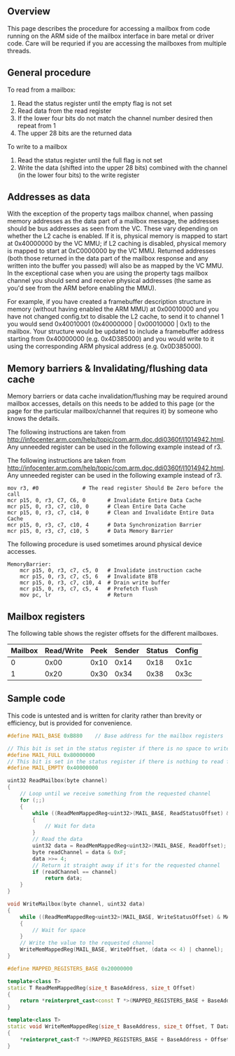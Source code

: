 ## Overview
This page describes the procedure for accessing a mailbox from code running on the ARM side of the mailbox interface in bare metal or driver code. Care will be requried if you are accessing the mailboxes from multiple threads.

## General procedure
To read from a mailbox:

1. Read the status register until the empty flag is not set
2. Read data from the read register
3. If the lower four bits do not match the channel number desired then repeat from 1
4. The upper 28 bits are the returned data

To write to a mailbox

1. Read the status register until the full flag is not set
2. Write the data (shifted into the upper 28 bits) combined with the channel (in the lower four bits) to the write register

## Addresses as data
With the exception of the property tags mailbox channel, when passing memory addresses as the data part of a mailbox message, the addresses should be bus addresses as seen from the VC.
These vary depending on whether the L2 cache is enabled. If it is, physical memory is mapped to start at 0x40000000 by the VC MMU; if L2 caching is disabled, physical memory is mapped to start at 0xC0000000 by the VC MMU.
Returned addresses (both those returned in the data part of the mailbox response and any written into the buffer you passed) will also be as mapped by the VC MMU. In the exceptional case when you are using the property tags mailbox channel you should send and receive physical addresses (the same as you'd see from the ARM before enabling the MMU).

For example, if you have created a framebuffer description structure in memory (without having enabled the ARM MMU) at 0x00010000 and you have not changed config.txt to disable the L2 cache, to send it to channel 1 you would send 0x40010001 (0x40000000 | 0x00010000 | 0x1) to the mailbox. 
Your structure would be updated to include a framebuffer address starting from 0x40000000 (e.g. 0x4D385000) and you would write to it using the corresponding ARM physical address (e.g. 0x0D385000).

## Memory barriers & Invalidating/flushing data cache
Memory barriers or data cache invalidation/flushing may be required around mailbox accesses, details on this needs to be added to this page (or the page for the particular mailbox/channel that requires it) by someone who knows the details.

The following instructions are taken from http://infocenter.arm.com/help/topic/com.arm.doc.ddi0360f/I1014942.html. Any unneeded register can be used in the following example instead of r3.

The following instructions are taken from http://infocenter.arm.com/help/topic/com.arm.doc.ddi0360f/I1014942.html. Any unneeded register can be used in the following example instead of r3.
````
mov r3, #0				# The read register Should Be Zero before the call
mcr p15, 0, r3, C7, C6, 0		# Invalidate Entire Data Cache
mcr p15, 0, r3, c7, c10, 0		# Clean Entire Data Cache
mcr p15, 0, r3, c7, c14, 0		# Clean and Invalidate Entire Data Cache
mcr p15, 0, r3, c7, c10, 4		# Data Synchronization Barrier
mcr p15, 0, r3, c7, c10, 5		# Data Memory Barrier
````
The following procedure is used sometimes around physical device accesses.
````
MemoryBarrier:
	mcr p15, 0, r3, c7, c5, 0	# Invalidate instruction cache
	mcr p15, 0, r3, c7, c5, 6	# Invalidate BTB
	mcr p15, 0, r3, c7, c10, 4	# Drain write buffer
	mcr p15, 0, r3, c7, c5, 4	# Prefetch flush
	mov pc, lr					# Return
````

## Mailbox registers

The following table shows the register offsets for the different mailboxes.

| Mailbox | Read/Write | Peek | Sender | Status | Config |
| ------- | ---------- | ---- | ------ | ------ | ------ |
| 0 | 0x00 | 0x10 | 0x14 | 0x18 | 0x1c |
| 1 | 0x20 | 0x30 | 0x34 | 0x38 | 0x3c |

## Sample code
This code is untested and is written for clarity rather than brevity or efficiency, but is provided for convenience.

```c++
#define MAIL_BASE 0xB880	// Base address for the mailbox registers

// This bit is set in the status register if there is no space to write into the mailbox
#define MAIL_FULL 0x80000000
// This bit is set in the status register if there is nothing to read from the mailbox
#define MAIL_EMPTY 0x40000000

uint32 ReadMailbox(byte channel)
{
	// Loop until we receive something from the requested channel
	for (;;)
	{
		while ((ReadMemMappedReg<uint32>(MAIL_BASE, ReadStatusOffset) & MAIL_EMPTY) != 0)
		{
			// Wait for data
		}
		// Read the data
		uint32 data = ReadMemMappedReg<uint32>(MAIL_BASE, ReadOffset);
		byte readChannel = data & 0xF;
		data >>= 4;
		// Return it straight away if it's for the requested channel
		if (readChannel == channel)
			return data;
	}
}

void WriteMailbox(byte channel, uint32 data)
{
	while ((ReadMemMappedReg<uint32>(MAIL_BASE, WriteStatusOffset) & MAIL_FULL) != 0)
	{
		// Wait for space
	}
	// Write the value to the requested channel
	WriteMemMappedReg(MAIL_BASE, WriteOffset, (data << 4) | channel);
}

#define MAPPED_REGISTERS_BASE 0x20000000

template<class T>
static T ReadMemMappedReg(size_t BaseAddress, size_t Offset)
{
	return *reinterpret_cast<const T *>(MAPPED_REGISTERS_BASE + BaseAddress + Offset);
}

template<class T>
static void WriteMemMappedReg(size_t BaseAddress, size_t Offset, T Data)
{
	*reinterpret_cast<T *>(MAPPED_REGISTERS_BASE + BaseAddress + Offset) = Data;
}
```
